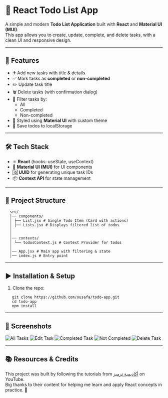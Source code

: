 # 📝 React Todo List App

A simple and modern **Todo List Application** built with **React** and **Material UI (MUI)**.  
This app allows you to create, update, complete, and delete tasks, with a clean UI and responsive design.

---

## 🚀 Features

- ➕ Add new tasks with title & details
- ✅ Mark tasks as **completed** or **non-completed**
- ✏️ Update task title
- 🗑️ Delete tasks (with confirmation dialog)
- 📂 Filter tasks by:
    - All
    - Completed
    - Non-completed
- 🎨 Styled using **Material UI** with custom theme
- 💾 Save todos to localStorage 

---

## 🛠️ Tech Stack

- ⚛️ **React** (hooks: useState, useContext)
- 🎨 **Material UI (MUI)** for UI components
- 🆔 **UUID** for generating unique task IDs
- 📦 **Context API** for state management

---

## 📂 Project Structure  
`````
  src/
  │── components/
  │ ├── List.jsx # Single Todo Item (Card with actions)
  │ ├── Lists.jsx # Displays filtered list of todos
  │ 
  │
  │── contexts/
  │ └── todosContext.js # Context Provider for todos
  │
  │── App.jsx # Main app with filtering & state
  │── index.js # Entry point
`````

---

## ▶️ Installation & Setup

1. Clone the repo:
```
   git clone https://github.com/ousafa/todo-app.git
   cd todo-app
   npm install
  `````
---
## 📸 Screenshots
![All Tasks](./public/screenshots/all-task.png)
![Edit Task](./public/screenshots/edit-task.png)
![Completed Task](./public/screenshots/completed-task.png)
![Not Completed](./public/screenshots/not-completd.png)
![Delete Task](./public/screenshots/delete.png)

---
## 📚 Resources & Credits
This project was built by following the tutorials from [أكاديمية ترميز](https://www.youtube.com/@tarmeez) on YouTube.  
Big thanks to their content for helping me learn and apply React concepts in practice. 🚀
